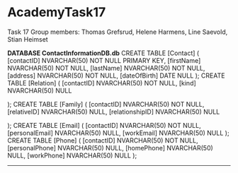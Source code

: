 # AcademyTask17
Task 17
Group members: Thomas Grefsrud, Helene Harmens, Line Saevold, Stian Heimset


__________DATABASE ContactInformationDB.db__________
CREATE TABLE [Contact] (
	[contactID] NVARCHAR(50)  NOT NULL PRIMARY KEY,
	[firstName] NVARCHAR(50)  NOT NULL,
	[lastName] NVARCHAR(50)  NOT NULL,
	[address] NVARCHAR(50)  NOT NULL,
	[dateOfBirth] DATE  NULL
);
CREATE TABLE [Relation] (
	[contactID] NVARCHAR(50) NOT NULL,
	[kind] NVARCHAR(50) NULL

);
CREATE TABLE [Family] (
	[contactID] NVARCHAR(50) NOT NULL,
	[relativeID] NVARCHAR(50) NULL,
	[relationshipID] NVARCHAR(50) NULL

);
CREATE TABLE [Email] (
	[contactID] NVARCHAR(50) NOT NULL,
	[personalEmail] NVARCHAR(50)  NULL,
	[workEmail] NVARCHAR(50)  NULL
);
CREATE TABLE [Phone] (
	[contactID] NVARCHAR(50) NOT NULL,
	[personalPhone] NVARCHAR(50)  NULL,
	[homePhone] NVARCHAR(50)  NULL,
	[workPhone] NVARCHAR(50)  NULL
);
____________________________________________________




